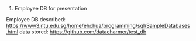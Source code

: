 1. Employee DB for presentation

Employee DB described: https://www3.ntu.edu.sg/home/ehchua/programming/sql/SampleDatabases.html
data stored: https://github.com/datacharmer/test_db
